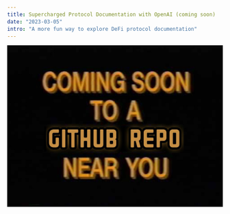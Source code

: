 ```yaml
---
title: Supercharged Protocol Documentation with OpenAI (coming soon)
date: "2023-03-05"
intro: "A more fun way to explore DeFi protocol documentation"
---
```


![image info](./theater-near-you.jpeg)